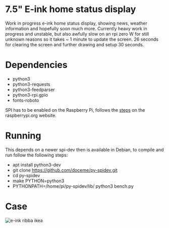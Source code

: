 # 7.5" E-ink home status display

Work in progress e-ink home status display, showing news, weather information
and hopefully soon much more. Currently heavy work in progress and unstable,
but also awfully slow on an rpi zero W for still unknown reasons so it
takes ~ 1 minute to update the screen. 26 seconds for clearing the screen and
further drawing and setup 30 seconds.

# Dependencies

* python3
* python3-requests
* python3-feedparser
* python3-rpi.gpio
* fonts-roboto

SPI has to be enabled on the Raspberry Pi, follows the
[steps](https://www.raspberrypi.org/documentation/hardware/raspberrypi/spi/README.md)
on the raspberrypi.org website.

# Running

This depends on a newer spi-dev then is available in Debian, to compile and run follow the following steps:

* apt install python3-dev
* git clone https://github.com/doceme/py-spidev.git
* cd py-spidev
* make PYTHON=python3
* PYTHONPATH=/home/pi/py-spidev/lib/ python3 bench.py

# Case

![e-ink ribba ikea](https://pbs.twimg.com/media/D3gJUvkXkAUaTWx.jpg)
